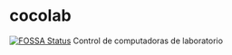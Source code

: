# cocolab
[![FOSSA Status](https://app.fossa.io/api/projects/git%2Bgithub.com%2FTritiumMonoid%2Fcocolab.svg?type=shield)](https://app.fossa.io/projects/git%2Bgithub.com%2FTritiumMonoid%2Fcocolab?ref=badge_shield)
Control de computadoras de laboratorio
